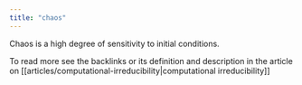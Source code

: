 ```yaml
---
title: "chaos"
---
```

Chaos is a high degree of sensitivity to initial conditions.

To read more see the backlinks or its definition and description in the article on [[articles/computational-irreducibility|computational irreducibility]] 